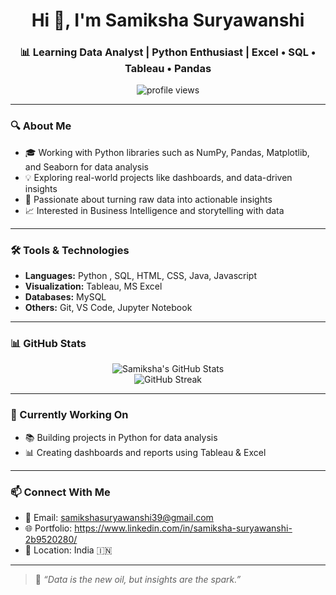 <h1 align="center">Hi 👋, I'm Samiksha Suryawanshi</h1>
<h3 align="center">📊 Learning Data Analyst | Python Enthusiast | Excel • SQL • Tableau • Pandas</h3>

<p align="center">
  <img src="https://komarev.com/ghpvc/?username=SamikshaSuryawanshi1911&label=Profile%20views&color=0e75b6&style=flat" alt="profile views" />
</p>

---

### 🔍 About Me

- 🎓 Working with Python libraries such as NumPy, Pandas, Matplotlib, and Seaborn for data analysis
- 💡 Exploring real-world projects like dashboards, and data-driven insights
- 🧠 Passionate about turning raw data into actionable insights
- 📈 Interested in Business Intelligence and storytelling with data

---

### 🛠️ Tools & Technologies

- **Languages:** Python , SQL, HTML, CSS, Java, Javascript  
- **Visualization:** Tableau, MS Excel  
- **Databases:** MySQL  
- **Others:** Git, VS Code, Jupyter Notebook  

---

### 📊 GitHub Stats

<p align="center">
  <img src="https://github-readme-stats.vercel.app/api?username=SamikshaSuryawanshi1911&show_icons=true&theme=chartreuse-dark" alt="Samiksha's GitHub Stats" />
  <br/>
  <img src="https://github-readme-streak-stats.herokuapp.com/?user=SamikshaSuryawanshi1911&theme=chartreuse-dark" alt="GitHub Streak" />
</p>

---

### 🧠 Currently Working On

- 📚 Building projects in Python for data analysis
- 📊 Creating dashboards and reports using Tableau & Excel

---

### 📫 Connect With Me

- 📧 Email: samikshasuryawanshi39@gmail.com
- 🌐 Portfolio: https://www.linkedin.com/in/samiksha-suryawanshi-2b9520280/
- 📍 Location: India 🇮🇳

---

> 🌟 _“Data is the new oil, but insights are the spark.”_

